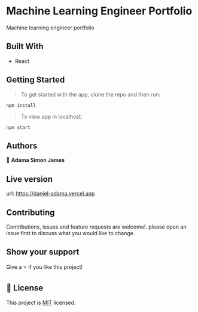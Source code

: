 # Machine Learning Engineer Portfolio

Machine learning engineer portfolio

## Built With
- React

## Getting Started
> To get started with the app, clone the repo and then run:
```
npm install
```
> To view app in localhost:
```
npm start
```
## Authors

👤 **Adama Simon James**


## Live version
url: https://daniel-adama.vercel.app

## Contributing

Contributions, issues and feature requests are welcome!. please open an issue first to discuss what you would like to change.

## Show your support

Give a ⭐️ if you like this project!


## 📝 License

This project is [MIT](./LICENSE) licensed.